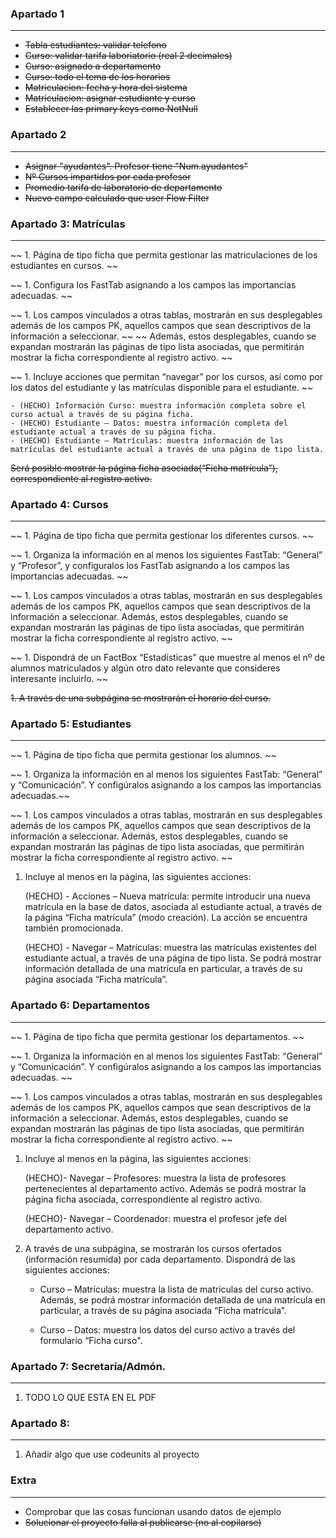 

### Apartado 1
- - -
- ~~Tabla estudiantes: validar telefono~~
- ~~Curso: validar tarifa laboriatorio (real 2 decimales)~~
- ~~Curso: asignado a departamento~~
- ~~Curso: todo el tema de los horarios~~
- ~~Matriculacion: fecha y hora del sistema~~
- ~~Matriculacion: asignar estudiante y curso~~
- ~~Establecer las primary keys como NotNull~~

### Apartado 2
- - -
- ~~Asignar "ayudantes". Profesor tiene "Num.ayudantes"~~
- ~~Nº Cursos impartidos por cada profesor~~ 
- ~~Promedio tarifa de laboratorio de departamento~~
- ~~Nuevo campo calculado que user Flow Filter~~ 

### Apartado 3: Matrículas 
- - -
~~ 1. Página de tipo ficha que permita gestionar las matriculaciones de los estudiantes en cursos. ~~

~~ 1. Configura los FastTab asignando a los campos las importancias adecuadas. ~~

~~ 1. Los campos vinculados a otras tablas, mostrarán en sus desplegables además de los campos PK, aquellos campos que sean descriptivos de la información a seleccionar. ~~
~~ Además, estos desplegables, cuando se expandan mostrarán las páginas de tipo lista asociadas, que permitirán mostrar la ficha correspondiente al registro activo. ~~

 ~~ 1. Incluye acciones que permitan “navegar” por los cursos, así como por los datos del estudiante y las matrículas disponible para el estudiante. ~~  

    - (HECHO) Información Curso: muestra información completa sobre el curso actual a través de su página ficha.
    - (HECHO) Estudiante – Datos: muestra información completa del estudiante actual a través de su página ficha.
    - (HECHO) Estudiante – Matrículas: muestra información de las matrículas del estudiante actual a través de una página de tipo lista.

~~Será posible mostrar la página ficha asociada(“Ficha matrícula”), correspondiente al registro activo.~~ 

### Apartado 4: Cursos
- - -
~~ 1. Página de tipo ficha que permita gestionar los diferentes cursos. ~~

~~ 1. Organiza la información en al menos los siguientes FastTab: “General” y “Profesor”, y configuralos los FastTab asignando a los campos las importancias adecuadas. ~~

~~ 1. Los campos vinculados a otras tablas, mostrarán en sus desplegables además de los campos PK, aquellos campos que sean descriptivos de la información a seleccionar. Además, estos desplegables, cuando se expandan mostrarán las páginas de tipo lista asociadas, que permitirán mostrar la ficha correspondiente al registro activo. ~~

~~ 1. Dispondrá de un FactBox “Estadísticas” que muestre al menos el nº de alumnos matriculados y algún otro dato relevante que consideres interesante incluirlo. ~~ 

~~1. A través de una subpágina se mostrarán el horario del curso.~~

### Apartado 5: Estudiantes
- - -
~~ 1. Página de tipo ficha que permita gestionar los alumnos. ~~

~~ 1. Organiza la información en al menos los siguientes FastTab: “General” y “Comunicación”. Y configúralos asignando a los campos las importancias adecuadas.~~ 

~~ 1. Los campos vinculados a otras tablas, mostrarán en sus desplegables además de los campos PK, aquellos campos que sean descriptivos de la información a seleccionar.                                           Además, estos desplegables, cuando se expandan mostrarán las páginas de tipo lista asociadas, que permitirán mostrar la ficha correspondiente al registro activo. ~~

1. Incluye al menos en la página, las siguientes acciones:

    (HECHO) - Acciones – Nueva matrícula: permite introducir una nueva matrícula en la base de
datos, asociada al estudiante actual, a través de la página “Ficha matrícula” (modo
creación).
La acción se encuentra también promocionada.

    (HECHO) - Navegar – Matrículas: muestra las matrículas existentes del estudiante actual, a través
de una página de tipo lista.
Se podrá mostrar información detallada de una matrícula en particular, a través de su
página asociada “Ficha matrícula”.

### Apartado 6: Departamentos
- - -
~~ 1. Página de tipo ficha que permita gestionar los departamentos. ~~

~~ 1. Organiza la información en al menos los siguientes FastTab: “General” y “Comunicación”. Y configúralos asignando a los campos las importancias adecuadas. ~~

~~ 1. Los campos vinculados a otras tablas, mostrarán en sus desplegables además de los campos PK, aquellos campos que sean descriptivos de la información a seleccionar. Además, estos desplegables, cuando se expandan mostrarán las páginas de tipo lista asociadas, que permitirán mostrar la ficha correspondiente al registro activo. ~~

1. Incluye al menos en la página, las siguientes acciones:

    (HECHO)- Navegar – Profesores: muestra la lista de profesores pertenecientes al departamento activo. Además se podrá mostrar la página ficha asociada, correspondiente al registro activo.

    (HECHO)- Navegar – Coordenador: muestra el profesor jefe del departamento activo.

1. A través de una subpágina, se mostrarán los cursos ofertados (información resumida) por cada departamento. Dispondrá de las siguientes acciones:

    - Curso – Matrículas: muestra la lista de matrículas del curso activo. Además, se podrá mostrar información detallada de una matrícula en particular, a través de su página asociada “Ficha matrícula”.

    - Curso – Datos: muestra los datos del curso activo a través del formulario “Ficha curso".

### Apartado 7: Secretaría/Admón. 
- - -
1. TODO LO QUE ESTA EN EL PDF

### Apartado 8:
- - -
1. Añadir algo que use codeunits al proyecto

### Extra
- - -
- Comprobar que las cosas funcionan usando datos de ejemplo
- ~~Solucionar el proyecto falla al publicarse (no al copilarse)~~